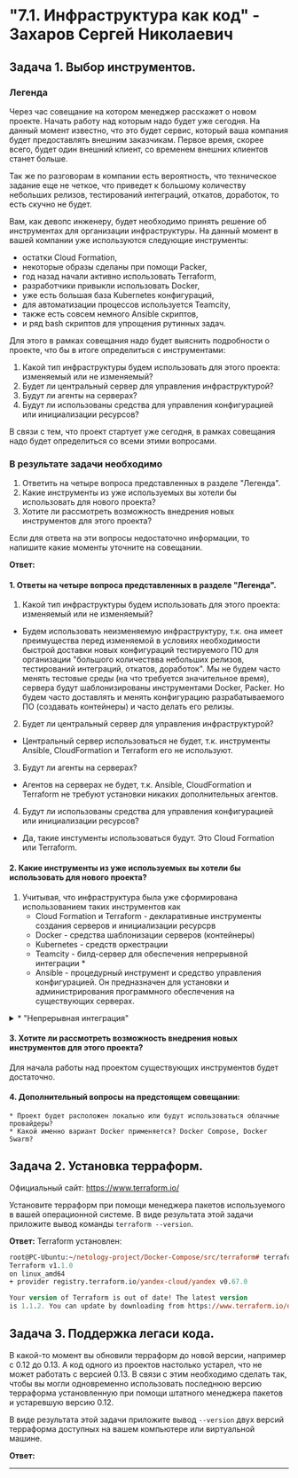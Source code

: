 # "7.1. Инфраструктура как код" - Захаров Сергей Николаевич

## Задача 1. Выбор инструментов. 
 
### Легенда
 
Через час совещание на котором менеджер расскажет о новом проекте. Начать работу над которым надо 
будет уже сегодня. 
На данный момент известно, что это будет сервис, который ваша компания будет предоставлять внешним заказчикам.
Первое время, скорее всего, будет один внешний клиент, со временем внешних клиентов станет больше.

Так же по разговорам в компании есть вероятность, что техническое задание еще не четкое, что приведет к большому
количеству небольших релизов, тестирований интеграций, откатов, доработок, то есть скучно не будет.  
   
Вам, как девопс инженеру, будет необходимо принять решение об инструментах для организации инфраструктуры.
На данный момент в вашей компании уже используются следующие инструменты: 
- остатки Сloud Formation, 
- некоторые образы сделаны при помощи Packer,
- год назад начали активно использовать Terraform, 
- разработчики привыкли использовать Docker, 
- уже есть большая база Kubernetes конфигураций, 
- для автоматизации процессов используется Teamcity, 
- также есть совсем немного Ansible скриптов, 
- и ряд bash скриптов для упрощения рутинных задач.  

Для этого в рамках совещания надо будет выяснить подробности о проекте, что бы в итоге определиться с инструментами:

1. Какой тип инфраструктуры будем использовать для этого проекта: изменяемый или не изменяемый?
1. Будет ли центральный сервер для управления инфраструктурой?
1. Будут ли агенты на серверах?
1. Будут ли использованы средства для управления конфигурацией или инициализации ресурсов? 
 
В связи с тем, что проект стартует уже сегодня, в рамках совещания надо будет определиться со всеми этими вопросами.

### В результате задачи необходимо

1. Ответить на четыре вопроса представленных в разделе "Легенда". 
1. Какие инструменты из уже используемых вы хотели бы использовать для нового проекта? 
1. Хотите ли рассмотреть возможность внедрения новых инструментов для этого проекта? 

Если для ответа на эти вопросы недостаточно информации, то напишите какие моменты уточните на совещании.

**Ответ:**
#### 1. Ответы на четыре вопроса представленных в разделе "Легенда". 
1. Какой тип инфраструктуры будем использовать для этого проекта: изменяемый или не изменяемый?
  * Будем использовать неизменяемую инфраструктуру, т.к. она имеет преимущества перед изменяемой в условиях необходимости быстрой доставки новых конфигураций тестируемого ПО для организации "большого количествва небольших релизов, тестирований интеграций, откатов, доработок". Мы не будем часто менять тестовые среды (на что требуется значительное время), сервера будут шаблонизированы инструментами Docker, Packer. Но будем часто доставлять и менять конфигурацию разрабатываемого ПО (создавать контейнеры) и часто делать его релизы. 

2. Будет ли центральный сервер для управления инфраструктурой?
  * Центральный сервер использоваться не будет, т.к. инструменты Ansible, CloudFormation и Terraform его не используют.

3. Будут ли агенты на серверах?
  * Агентов на серверах не будет, т.к. Ansible, CloudFormation и Terraform не требуют установки никаких дополнительных агентов. 

4. Будут ли использованы средства для управления конфигурацией или инициализации ресурсов? 
  * Да, такие инстументы использоваться будут. Это Сloud Formation или Terraform.

  
#### 2. Какие инструменты из уже используемых вы хотели бы использовать для нового проекта? 

1. Учитывая, что инфраструктура была уже сформирована использованием таких инструментов как 
    * Сloud Formation и Terraform - декларативные инструменты создания серверов и инициализации ресурсрв
    * Docker - средства шаблонизации серверов (контейнеры)
    * Kubernetes - средств оркестрации
    * Teamcity - билд-сервер для обеспечения непрерывной интеграции *
    * Ansible - процедурный инструмент и средство управления конфигурацией. Он предназначен для установки и администрирования программного обеспечения на существующих серверах.

<details>
  <summary>* "Непрерывная интеграция"</summary>
   Непрерывная интеграция (CI, англ. Continuous Integration) — практика разработки программного обеспечения, которая заключается в постоянном слиянии рабочих копий в общую основную ветвь разработки (до нескольких раз в день) и выполнении частых автоматизированных сборок проекта для скорейшего выявления потенциальных дефектов и решения интеграционных проблем.
</details>
   
#### 3. Хотите ли рассмотреть возможность внедрения новых инструментов для этого проекта? 
Для начала работы над проектом существующих инструментов будет достаточно.

#### 4. Дополнительный вопросы на предстоящем совещании:
    * Проект будет расположен локально или будут использоваться облачные провайдеры?
    * Какой именно вариант Docker применяется? Docker Compose, Docker Swarm?


## Задача 2. Установка терраформ. 

Официальный сайт: https://www.terraform.io/

Установите терраформ при помощи менеджера пакетов используемого в вашей операционной системе.
В виде результата этой задачи приложите вывод команды `terraform --version`.

**Ответ:** Terraform установлен:
```ps
root@PC-Ubuntu:~/netology-project/Docker-Compose/src/terraform# terraform --version
Terraform v1.1.0
on linux_amd64
+ provider registry.terraform.io/yandex-cloud/yandex v0.67.0

Your version of Terraform is out of date! The latest version
is 1.1.2. You can update by downloading from https://www.terraform.io/downloads.html

```

## Задача 3. Поддержка легаси кода. 

В какой-то момент вы обновили терраформ до новой версии, например с 0.12 до 0.13. 
А код одного из проектов настолько устарел, что не может работать с версией 0.13. 
В связи с этим необходимо сделать так, чтобы вы могли одновременно использовать последнюю версию терраформа установленную при помощи
штатного менеджера пакетов и устаревшую версию 0.12. 

В виде результата этой задачи приложите вывод `--version` двух версий терраформа доступных на вашем компьютере 
или виртуальной машине.

**Ответ:**

---

